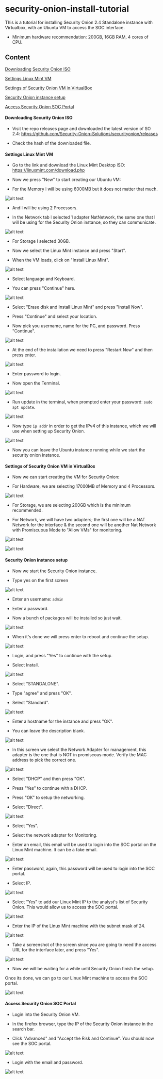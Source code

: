 # security-onion-install-tutorial
This is a tutorial for installing Security Onion 2.4 Standalone instance with Virtualbox, with an Ubuntu VM to access the SOC interface.

- Minimum hardware recommendation: 200GB, 16GB RAM, 4 cores of CPU.


## Content
[Downloading Security Onion ISO](https://github.com/borelli28/security-onion-install-tutorial?tab=readme-ov-file#downloading-security-onion-iso)

[Settings Linux Mint VM](https://github.com/borelli28/security-onion-install-tutorial?tab=readme-ov-file#settings-linux-mint-vm)

[Settings of Security Onion VM in VirtualBox](https://github.com/borelli28/security-onion-install-tutorial?tab=readme-ov-file#settings-of-security-onion-vm-in-virtualbox)

[Security Onion instance setup](https://github.com/borelli28/security-onion-install-tutorial?tab=readme-ov-file#security-onion-instance-setup)

[Access Security Onion SOC Portal](https://github.com/borelli28/security-onion-install-tutorial?tab=readme-ov-file#access-security-onion-soc-portal)


#### Downloading Security Onion ISO
- Visit the repo releases page and downloaded the latest version of SO 2.4: https://github.com/Security-Onion-Solutions/securityonion/releases

- Check the hash of the downloaded file.

#### Settings Linux Mint VM

- Go to the link and download the Linux Mint Desktop ISO: https://linuxmint.com/download.php

- Now we press "New" to start creating our Ubuntu VM:

- For the Memory I will be using 6000MB but it does not matter that much.

![alt text](./images/mint0.png)

- And I will be using 2 Processors.

- In the Network tab I selected 1 adapter NatNetwork, the same one that I will be using for the Security Onion instance, so they can communicate.

![alt text](./images/mint1.png)

- For Storage I selected 30GB.

- Now we select the Linux Mint instance and press "Start".

- When the VM loads, click on "Install Linux Mint".

![alt text](./images/mint2.png)

- Select language and Keyboard.

- You can press "Continue" here.

![alt text](./images/mint3.png)

- Select "Erase disk and Install Linux Mint" and press "Install Now".

- Press "Continue" and select your location.

- Now pick you username, name for the PC, and password. Press "Continue".

![alt text](./images/mint4.png)

- At the end of the installation we need to press "Restart Now" and then press enter.

![alt text](./images/mint5.png)

- Enter password to login.

- Now open the Terminal.

![alt text](./images/mint6.png)

- Run update in the terminal, when prompted enter your password: `sudo apt update`.

![alt text](./images/mint7.png)

- Now type `ip addr` in order to get the IPv4 of this instance, which we will use when setting up Security Onion.

![alt text](./images/mint8.png)

- Now you can leave the Ubuntu instance running while we start the security onion instance.


#### Settings of Security Onion VM in VirtualBox

- Now we can start creating the VM for Security Onion:

- For Hardware, we are selecting 17000MB of Memory and 4 Processors.

![alt text](./images/so0.png)

- For Storage, we are selecting 200GB which is the minimum recommended.

- For Network, we will have two adapters; the first one will be a NAT Network for the interface & the second one will be another Nat Network with Promiscuous Mode to "Allow VMs" for monitoring.

![alt text](./images/so1.png)

![alt text](./images/so2.png)


#### Security Onion instance setup

- Now we start the Security Onion instance.

- Type yes on the first screen

![alt text](./images/so3.png)

- Enter an username: `admin`

- Enter a password.

- Now a bunch of packages will be installed so just wait.

![alt text](./images/so4.png)

- When it's done we will press enter to reboot and continue the setup.

![alt text](./images/so5.png)

- Login, and press "Yes" to continue with the setup.

- Select Install.

![alt text](./images/so6.png)

- Select "STANDALONE".

- Type "agree" and press "OK".

- Select "Standard".

![alt text](./images/so7.png)

- Enter a hostname for the instance and press "OK".

- You can leave the description blank.

![alt text](./images/so8.png)

- In this screen we select the Network Adapter for management, this adapter is the one that is NOT in promiscous mode. Verify the MAC address to pick the correct one.

![alt text](./images/so9.png)

- Select "DHCP" and then press "OK".

- Press "Yes" to continue with a DHCP.

- Press "OK" to setup the networking.

- Select "Direct".

![alt text](./images/so10.png)

- Select "Yes".

- Select the network adapter for Monitoring.

- Enter an email, this email will be used to login into the SOC portal on the Linux Mint machine. It can be a fake email.

![alt text](./images/so11.png)

- Enter password, again, this password will be used to login into the SOC portal.

- Select IP.

![alt text](./images/so12.png)

- Select "Yes" to add our Linux Mint IP to the analyst's list of Security Onion. This would allow us to access the SOC portal.

![alt text](./images/so13.png)

-  Enter the IP of the Linux Mint machine with the subnet mask of 24.

![alt text](./images/so14.png)

- Take a screenshot of the screen since you are going to need the access URL for the interface later, and press "Yes".

![alt text](./images/so15.png)

- Now we will be waiting for a while until Security Onion finish the setup.

Once its done, we can go to our Linux Mint machine to access the SOC portal.

![alt text](./images/so16.png)


#### Access Security Onion SOC Portal

- Login into the Security Onion VM.

- In the firefox browser, type the IP of the Security Onion instance in the search bar.

- Click "Advanced" and "Accept the Risk and Continue". You should now see the SOC portal.

![alt text](./images/mint9.png)

- Login with the email and password.

![alt text](./images/mint10.png)
